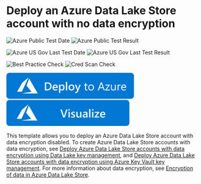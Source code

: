 # Deploy an Azure Data Lake Store account with no data encryption

![Azure Public Test Date](https://azurequickstartsservice.blob.core.windows.net/badges/101-data-lake-store-no-encryption/PublicLastTestDate.svg)
![Azure Public Test Result](https://azurequickstartsservice.blob.core.windows.net/badges/101-data-lake-store-no-encryption/PublicDeployment.svg)

![Azure US Gov Last Test Date](https://azurequickstartsservice.blob.core.windows.net/badges/101-data-lake-store-no-encryption/FairfaxLastTestDate.svg)
![Azure US Gov Last Test Result](https://azurequickstartsservice.blob.core.windows.net/badges/101-data-lake-store-no-encryption/FairfaxDeployment.svg)

![Best Practice Check](https://azurequickstartsservice.blob.core.windows.net/badges/101-data-lake-store-no-encryption/BestPracticeResult.svg)
![Cred Scan Check](https://azurequickstartsservice.blob.core.windows.net/badges/101-data-lake-store-no-encryption/CredScanResult.svg)

[![Deploy To Azure](https://raw.githubusercontent.com/Azure/azure-quickstart-templates/master/1-CONTRIBUTION-GUIDE/images/deploytoazure.svg?sanitize=true)]("https://portal.azure.com/#create/Microsoft.Template/uri/https%3A%2F%2Fraw.githubusercontent.com%2FAzure%2Fazure-quickstart-templates%2Fmaster%2F101-data-lake-store-no-encryption%2Fazuredeploy.json")
[![Visualize](https://raw.githubusercontent.com/Azure/azure-quickstart-templates/master/1-CONTRIBUTION-GUIDE/images/visualizebutton.svg?sanitize=true)]("http://armviz.io/#/?load=https%3A%2F%2Fraw.githubusercontent.com%2FAzure%2Fazure-quickstart-templates%2Fmaster%2F101-data-lake-store-no-encryption%2Fazuredeploy.json")

This template allows you to deploy an Azure Data Lake Store account with data
encryption disabled. To create Azure Data Lake Store accounts with data
encryption, see
[Deploy Azure Data Lake Store accounts with data encryption using Data Lake key management](https://azure.microsoft.com/resources/templates/101-data-lake-store-encryption-adls/),
and
[Deploy Azure Data Lake Store accounts with data encryption using Azure Key Vault key management](https://azure.microsoft.com/resources/templates/101-data-lake-store-encryption-key-vault/).
For more information about data encryption, see
[Encryption of data in Azure Data Lake Store](https://docs.microsoft.com/azure/data-lake-store/data-lake-store-encryption).
